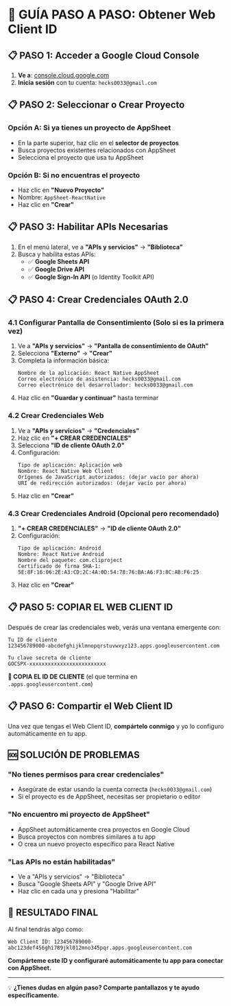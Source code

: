 # 🔑 GUÍA PASO A PASO: Obtener Web Client ID

## 📋 PASO 1: Acceder a Google Cloud Console

1. **Ve a**: [console.cloud.google.com](https://console.cloud.google.com/)
2. **Inicia sesión** con tu cuenta: `hecks0033@gmail.com`

## 📋 PASO 2: Seleccionar o Crear Proyecto

### Opción A: Si ya tienes un proyecto de AppSheet

- En la parte superior, haz clic en el **selector de proyectos**
- Busca proyectos existentes relacionados con AppSheet
- Selecciona el proyecto que usa tu AppSheet

### Opción B: Si no encuentras el proyecto

- Haz clic en **"Nuevo Proyecto"**
- Nombre: `AppSheet-ReactNative`
- Haz clic en **"Crear"**

## 📋 PASO 3: Habilitar APIs Necesarias

1. En el menú lateral, ve a **"APIs y servicios"** → **"Biblioteca"**
2. Busca y habilita estas APIs:
   - ✅ **Google Sheets API**
   - ✅ **Google Drive API**
   - ✅ **Google Sign-In API** (o Identity Toolkit API)

## 📋 PASO 4: Crear Credenciales OAuth 2.0

### 4.1 Configurar Pantalla de Consentimiento (Solo si es la primera vez)

1. Ve a **"APIs y servicios"** → **"Pantalla de consentimiento de OAuth"**
2. Selecciona **"Externo"** → **"Crear"**
3. Completa la información básica:
   ```
   Nombre de la aplicación: React Native AppSheet
   Correo electrónico de asistencia: hecks0033@gmail.com
   Correo electrónico del desarrollador: hecks0033@gmail.com
   ```
4. Haz clic en **"Guardar y continuar"** hasta terminar

### 4.2 Crear Credenciales Web

1. Ve a **"APIs y servicios"** → **"Credenciales"**
2. Haz clic en **"+ CREAR CREDENCIALES"**
3. Selecciona **"ID de cliente OAuth 2.0"**
4. Configuración:
   ```
   Tipo de aplicación: Aplicación web
   Nombre: React Native Web Client
   Orígenes de JavaScript autorizados: (dejar vacío por ahora)
   URI de redirección autorizados: (dejar vacío por ahora)
   ```
5. Haz clic en **"Crear"**

### 4.3 Crear Credenciales Android (Opcional pero recomendado)

1. **"+ CREAR CREDENCIALES"** → **"ID de cliente OAuth 2.0"**
2. Configuración:
   ```
   Tipo de aplicación: Android
   Nombre: React Native Android
   Nombre del paquete: com.cliproject
   Certificado de firma SHA-1: 5E:8F:16:06:2E:A3:CD:2C:4A:0D:54:78:76:BA:A6:F3:8C:AB:F6:25
   ```
3. Haz clic en **"Crear"**

## 📋 PASO 5: COPIAR EL WEB CLIENT ID

Después de crear las credenciales web, verás una ventana emergente con:

```
Tu ID de cliente
123456789000-abcdefghijklmnopqrstuvwxyz123.apps.googleusercontent.com

Tu clave secreta de cliente
GOCSPX-xxxxxxxxxxxxxxxxxxxxxxxxx
```

**🎯 COPIA EL ID DE CLIENTE** (el que termina en `.apps.googleusercontent.com`)

## 📋 PASO 6: Compartir el Web Client ID

Una vez que tengas el Web Client ID, **compártelo conmigo** y yo lo configuro automáticamente en tu app.

## 🆘 SOLUCIÓN DE PROBLEMAS

### "No tienes permisos para crear credenciales"

- Asegúrate de estar usando la cuenta correcta (`hecks0033@gmail.com`)
- Si el proyecto es de AppSheet, necesitas ser propietario o editor

### "No encuentro mi proyecto de AppSheet"

- AppSheet automáticamente crea proyectos en Google Cloud
- Busca proyectos con nombres similares a tu app
- O crea un nuevo proyecto específico para React Native

### "Las APIs no están habilitadas"

- Ve a "APIs y servicios" → "Biblioteca"
- Busca "Google Sheets API" y "Google Drive API"
- Haz clic en cada una y presiona "Habilitar"

## 🎯 RESULTADO FINAL

Al final tendrás algo como:

```
Web Client ID: 123456789000-abc123def456ghi789jkl012mno345pqr.apps.googleusercontent.com
```

**Compárteme este ID y configuraré automáticamente tu app para conectar con AppSheet.**

---

💡 **¿Tienes dudas en algún paso? Comparte pantallazos y te ayudo específicamente.**
